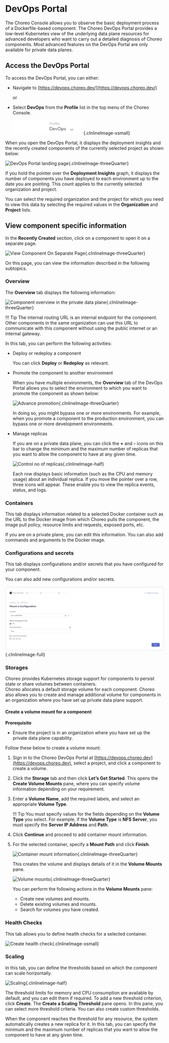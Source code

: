 # DevOps Portal

The Choreo Console allows you to observe the basic deployment process of a Dockerfile-based component. The Choreo DevOps Portal provides a low-level Kubernetes view of the underlying data plane resources for advanced developers who want to carry out a detailed diagnosis of Choreo components. Most advanced features on the DevOps Portal are only available for private data planes.

## Access the DevOps Portal

To access the DevOps Portal, you can either:

 - Navigate to [https://devops.choreo.dev/](https://devops.choreo.dev/) 
 
     or
 
 - Select **DevOps** from the **Profile** list in the top menu of the Choreo Console.

      ![Top menu link](../assets/img/byoc/access-devops-portal.png){.cInlineImage-xsmall}

When you open the DevOps Portal, it displays the deployment insights and the recently created components of the currently selected project as shown below:

![DevOps Portal landing page](../assets/img/devops-portal/devops-portal-landing-page.png){.cInlineImage-threeQuarter}

If you hold the pointer over the **Deployment Insights** graph, it displays the number of components you have deployed to each environment up to the date you are pointing. This count applies to the currently selected organization and project.

You can select the required organization and the project for which you need to view this data by selecting the required values in the **Organization** and **Project** lists.

## View component specific information

In the **Recently Created** section, click on a component to open it on a separate page.

![View Component On Separate Page](../assets/img/devops-portal/devops-portal-component-overview.png){.cInlineImage-threeQuarter}

On this page, you can view the information described in the following subtopics.

### Overview

The **Overview** tab displays the following information:

![Component overview in the private data plane](../assets/img/devops-portal/devops-component-overview-in-private-data-plane.png){.cInlineImage-threeQuarter}

!!! Tip
    The internal routing URL is an internal endpoint for the component. Other components in the same organization can use this URL to communicate with this component without using the public internet or an internal gateway.

In this tab, you can perform the following activities:

- Deploy or redeploy a component

    You can click **Deploy** or **Redeploy** as relevant.

- Promote the component to another environment 

    When you have multiple environments, the **Overview** tab of the DevOps Portal allows you to select the environment to which you want to promote the component as shown below: 

    ![Advance promotion](../assets/img/devops-portal/advanced-component-promotion.gif){.cInlineImage-threeQuarter}

    In doing so, you might bypass one or more environments. For example, when you promote a component to the production environment, you can bypass one or more development environments.

- Manage replicas

    If you are on a private data plane, you can click the **+** and **-** icons on this bar to change the minimum and the maximum number of replicas that you want to allow the component to have at any given time.

    ![Control no of replicas](../assets/img/devops-portal/control-no-of-replicas.png){.cInlineImage-half}

    Each row displays basic information (such as the CPU and memory usage) about an individual replica. If you move the pointer over a row, three icons will appear. These enable you to view the replica events, status, and logs.

### Containers

This tab displays information related to a selected Docker container such as the URL to the Docker image from which Choreo pulls the component, the image pull policy, resource limits and requests, exposed ports, etc.

If you are on a private plane, you can edit this information. You can also add commands and arguments to the Docker image.

### Configurations and secrets

This tab displays configurations and/or secrets that you have configured for your component.

You can also add new configurations and/or secrets.

![Create a configuration mount](../assets/img/devops-portal/create-a-configuration-mount.png){.cInlineImage-full}

### Storages

Choreo provides Kubernetes storage support for components to persist state or share volumes between containers.  
Choreo allocates a default storage volume for each component. Choreo also allows you to create and manage additional volume for components in an organization where you have set up private data plane support.

#### Create a volume mount for a component

**Prerequisite**

- Ensure the project is in an organization where you have set up the private data plane capability.

Follow these below to create a volume mount:

1. Sign in to the Choreo DevOps Portal at [https://devops.choreo.dev](https://devops.choreo.dev), select a project, and click a component to create a volume.

2. Click the **Storage** tab and then click **Let’s Get Started**. This opens the **Create Volume Mounts** pane, where you can specify volume information depending on your requirement.

3. Enter a **Volume Name**, add the required labels, and select an appropriate **Volume Type**.

    !!! Tip
        You must specify values for the fields depending on the **Volume Type** you select. For example, if the **Volume Type** is **NFS Server**, you must specify the **Server IP Address** and **Path**.

4. Click **Continue** and proceed to add container mount information.

5. For the selected container, specify a **Mount Path** and click **Finish**.

    ![Container mount information](../assets/img/devops-portal/container-mount-information.png){.cInlineImage-threeQuarter}

    This creates the volume and displays details of it in the **Volume Mounts** pane.

    ![Volume mounts](../assets/img/devops-portal/volume-mounts.png){.cInlineImage-threeQuarter}

    You can perform the following actions in the **Volume Mounts** pane:

    - Create new volumes and mounts.
    - Delete existing volumes and mounts.
    - Search for volumes you have created.

### Health Checks

This tab allows you to define health checks for a selected container. 

![Create health check](../assets/img/devops-portal/create-a-health-check.png){.cInlineImage-xsmall}

### Scaling

In this tab, you can define the thresholds based on which the component can scale horizontally.

![Scaling](../assets/img/devops-portal/scaling.png){.cInlineImage-half}

The threshold limits for memory and CPU consumption are available by default, and you can edit them if required. To add a new threshold criterion, click **Create**. The **Create a Scaling Threshold** pane opens. In this pane, you can select more threshold criteria. You can also create custom thresholds.

When the component reaches the threshold for any resource, the system automatically creates a new replica for it. In this tab, you can specify the minimum and the maximum number of replicas that you want to allow the component to have at any given time.









